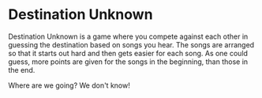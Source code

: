 # Destination Unknown

Destination Unknown is a game where you compete against each other in guessing the destination based on songs you hear. The songs are arranged so that it starts out hard and then gets easier for each song. As one could guess, more points are given for the songs in the beginning, than those in the end. 

Where are we going? We don't know!
